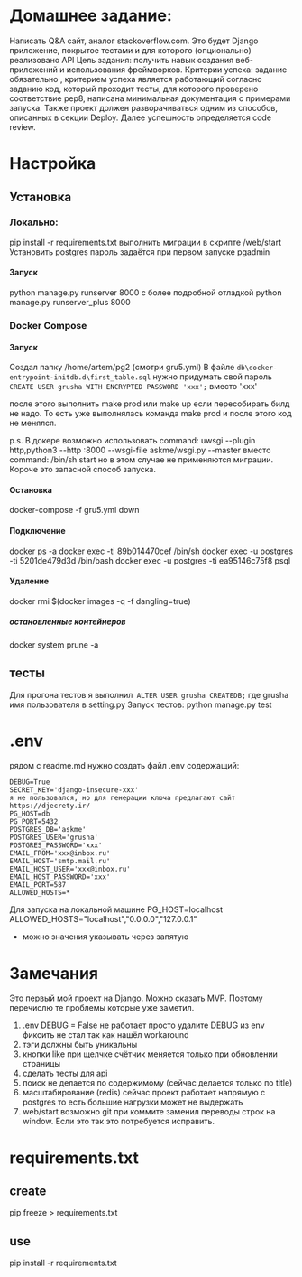 # Домашнее задание:
Написать Q&A сайт, аналог stackoverflow.com. Это будет Django приложение, 
покрытое тестами и для которого (опционально) реализовано API
Цель задания: получить навык создания веб-приложений и использования фреймворков.
Критерии успеха: задание
обязательно
, критерием успеха является работающий согласно заданию код, который 
проходит тесты, для которого проверено соответствие pep8, написана 
минимальная документация с примерами запуска.
Также проект должен разворачиваться одним из способов, описанных в секции 
Deploy. Далее успешность определяется code review.

# Настройка
## Установка 
### Локально:
pip install -r requirements.txt
выполнить миграции в скрипте /web/start
Установить postgres
пароль задаётся при первом запуске pgadmin

#### Запуск
python manage.py runserver 8000
c более подробной отладкой
python manage.py runserver_plus 8000

### Docker Compose
#### Запуск
Создал папку /home/artem/pg2 (смотри gru5.yml)
В файле ```db\docker-entrypoint-initdb.d\first_table.sql```
нужно придумать свой пароль ```
CREATE USER grusha WITH ENCRYPTED PASSWORD 'xxx';```
вместо 'xxx'

после этого выполнить 
make prod
или
make up
если пересобирать билд не надо. То есть уже выполнялась команда
make prod
и после этого код не менялся.

p.s.
В докере возможно использовать
command: uwsgi --plugin http,python3 --http :8000 --wsgi-file askme/wsgi.py --master
вместо 
command: /bin/sh start
но в этом случае не применяются миграции. Короче это запасной способ запуска.

#### Остановка
docker-compose -f gru5.yml down

#### Подключение
docker ps -a
docker exec -ti 89b014470cef /bin/sh
docker exec -u postgres -ti 5201de479d3d /bin/bash
docker exec -u postgres -ti ea95146c75f8 psql

#### Удаление
docker rmi $(docker images -q -f dangling=true)
##### остановленные контейнеров
docker system prune -a

## тесты
Для прогона тестов я выполнил```
ALTER USER grusha CREATEDB;```
где grusha имя пользователя в setting.py
Запуск тестов:
python manage.py test

# .env
рядом с readme.md нужно создать файл .env
содержащий:
```
DEBUG=True
SECRET_KEY='django-insecure-xxx'
я не пользовался, но для генерации ключа предлагают сайт https://djecrety.ir/
PG_HOST=db
PG_PORT=5432
POSTGRES_DB='askme'
POSTGRES_USER='grusha'
POSTGRES_PASSWORD='xxx'
EMAIL_FROM='xxx@inbox.ru'
EMAIL_HOST='smtp.mail.ru'
EMAIL_HOST_USER='xxx@inbox.ru'
EMAIL_HOST_PASSWORD='xxx'
EMAIL_PORT=587
ALLOWED_HOSTS=*
```
Для запуска на локальной машине
PG_HOST=localhost
ALLOWED_HOSTS="localhost","0.0.0.0","127.0.0.1"
- можно значения указывать через запятую

# Замечания
Это первый мой проект на Django. Можно сказать MVP.
Поэтому перечислю те проблемы которые уже заметил.
1. .env 
DEBUG = False не работает 
просто удалите DEBUG из env
фиксить не стал так как нашёл workaround
2. тэги должны быть уникальны 
3. кнопки like при щелчке счётчик меняется только при обновлении страницы
4. сделать тесты для api 
5. поиск не делается по содержимому (сейчас делается только по title)
6. масштабирование (redis) сейчас проект работает напрямую с postgres
то есть большие нагрузки может не выдержать
7. web/start возможно git при коммите заменил переводы строк на window. Если это так это потребуется исправить.


# requirements.txt
## create
pip freeze > requirements.txt
## use
pip install -r requirements.txt